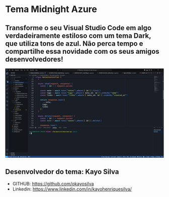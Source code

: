 # Tema Midnight Azure 

## Transforme o seu Visual Studio Code em algo verdadeiramente estiloso com um tema Dark, que utiliza tons de azul. Não perca tempo e compartilhe essa novidade com os seus amigos desenvolvedores!

![Tema Midnight Azure](https://raw.githubusercontent.com/okayosilva/midnight-azure-theme/main/bg.png?raw=true)

## Desenvolvedor do tema: Kayo Silva

* GITHUB: https://github.com/okayosilva
* Linkedin: https://www.linkedin.com/in/kayohenriquesilva/
